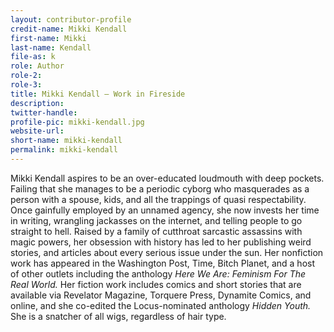 ```yaml
---
layout: contributor-profile
credit-name: Mikki Kendall
first-name: Mikki
last-name: Kendall
file-as: k
role: Author
role-2:
role-3:
title: Mikki Kendall — Work in Fireside
description:
twitter-handle:
profile-pic: mikki-kendall.jpg
website-url:
short-name: mikki-kendall
permalink: mikki-kendall
---
```

Mikki Kendall aspires to be an over-educated loudmouth with deep pockets. Failing that she manages to be a periodic cyborg who masquerades as a person with a spouse, kids, and all the trappings of quasi respectability. Once gainfully employed by an unnamed agency, she now invests her time in writing, wrangling jackasses on the internet, and telling people to go straight to hell. Raised by a family of cutthroat sarcastic assassins with magic powers, her obsession with history has led to her publishing weird stories, and articles about every serious issue under the sun. Her nonfiction work has appeared in the Washington Post, Time, Bitch Planet, and a host of other outlets including the anthology *Here We Are: Feminism For The Real World.* Her fiction work includes comics and short stories that are available via Revelator Magazine, Torquere Press, Dynamite Comics, and online, and she co-edited the Locus-nominated anthology *Hidden Youth.* She is a snatcher of all wigs, regardless of hair type.
